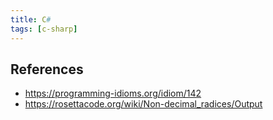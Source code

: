 ```yaml
---
title: C#
tags: [c-sharp]
---
```


## References

- <https://programming-idioms.org/idiom/142>
- <https://rosettacode.org/wiki/Non-decimal_radices/Output>
